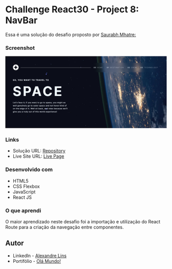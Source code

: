 # Challenge React30 - Project 8: NavBar
Essa é uma solução do desafio proposto por [ Saurabh Mhatre: ](https://saurabhnativeblog.medium.com/react30-project-8-building-a-navbar-using-react-router-6910ab5a0268)


### Screenshot

![](/public/FireShot%20Capture%20031%20-%20NavBar.png)

### Links

- Solução URL: [Repository](https://github.com/aslinsjr/navbar)
- Live Site URL: [Live Page](https://navbar-rho-ten.vercel.app/)

### Desenvolvido com

- HTML5
- CSS Flexbox
- JavaScript
- React JS

### O que aprendi

O maior aprendizado neste desafio foi a importação e utilização do React Route para a criação da navegação entre componentes.

## Autor

- Linkedln - [Alexandre Lins](https://www.linkedin.com/in/aslinsjr/)
- Portifólio - [Olá Mundo!](https://aslinsjr.github.io/my-web-site/)
